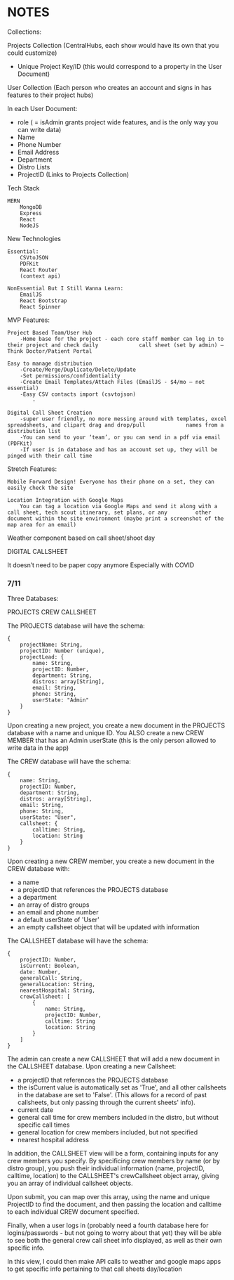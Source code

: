 # NOTES

Collections:

Projects Collection (CentralHubs, each show would have its own that you could customize)
- Unique Project Key/ID (this would correspond to a property in the User Document)


User Collection (Each person who creates an account and signs in has features to their project hubs)

In each User Document:
- role ( = isAdmin grants project wide features, and is the only way you can write data)
- Name
- Phone Number
- Email Address
- Department
- Distro Lists
- ProjectID (Links to Projects Collection)



Tech Stack

	MERN
		MongoDB
		Express
		React
		NodeJS

New Technologies

	Essential:
		CSVtoJSON
		PDFKit
		React Router
		(context api)

	NonEssential But I Still Wanna Learn:
		EmailJS
		React Bootstrap
		React Spinner


MVP Features:

	Project Based Team/User Hub
		-Home base for the project - each core staff member can log in to their project and check daily 			call sheet (set by admin) — Think Doctor/Patient Portal

	Easy to manage distribution
		-Create/Merge/Duplicate/Delete/Update
		-Set permissions/confidentiality
		-Create Email Templates/Attach Files (EmailJS - $4/mo — not essential)
		-Easy CSV contacts import (csvtojson)
			-

	Digital Call Sheet Creation
		-super user friendly, no more messing around with templates, excel spreadsheets, and clipart drag and drop/pull 			names from a distribution list
		-You can send to your ‘team’, or you can send in a pdf via email (PDFKit)
		-If user is in database and has an account set up, they will be pinged with their call time

Stretch Features:

	Mobile Forward Design! Everyone has their phone on a set, they can easily check the site

	Location Integration with Google Maps
		You can tag a location via Google Maps and send it along with a call sheet, tech scout itinerary, set plans, or any 		other document within the site environment (maybe print a screenshot of the map area for an email)


Weather component based on call sheet/shoot day






DIGITAL CALLSHEET

It doesn’t need to be paper copy anymore
Especially with COVID





### 7/11

Three Databases:

PROJECTS
CREW
CALLSHEET


The PROJECTS database will have the schema:

```
{
	projectName: String,
	projectID: Number (unique),
	projectLead: {
		name: String,
		projectID: Number,
		department: String,
		distros: array[String],
		email: String,
		phone: String,
		userState: "Admin"
	}
}
```

Upon creating a new project, you create a new document in the PROJECTS database with a name and unique ID. You ALSO create a new CREW MEMBER that has an Admin userState (this is the only person allowed to write data in the app)

The CREW database will have the schema:

```
{
	name: String,
	projectID: Number,
	department: String,
	distros: array[String],
	email: String,
	phone: String,
	userState: "User",
	callsheet: {
		calltime: String,
		location: String
	}
}
```

Upon creating a new CREW member, you create a new document in the CREW database with:
- a name
- a projectID that references the PROJECTS database
- a department
- an array of distro groups
- an email and phone number
- a default userState of 'User'
- an empty callsheet object that will be updated with information

The CALLSHEET database will have the schema:

```
{
	projectID: Number,
	isCurrent: Boolean,
	date: Number,
	generalCall: String,
	generalLocation: String,
	nearestHospital: String,
	crewCallsheet: [
		{
			name: String,
			projectID: Number,
			calltime: String
			location: String
		}
	]
}
```

The admin can create a new CALLSHEET that will add a new document in the CALLSHEET database. Upon creating a new Callsheet:
- a projectID that references the PROJECTS database
- the isCurrent value is automatically set as 'True', and all other callsheets in the database are set to 'False'. (This allows for a record of past callsheets, but only passing through the current sheets' info).
- current date
- general call time for crew members included in the distro, but without specific call times
- general location for crew members included, but not specified
- nearest hospital address

In addition, the CALLSHEET view will be a form, containing inputs for any crew members you specify. By specificing crew members by name (or by distro group), you push their individual information (name, projectID, calltime, location) to the CALLSHEET's crewCallsheet object array, giving you an array of individual callsheet objects.

Upon submit, you can map over this array, using the name and unique ProjectID to find the document, and then passing the location and calltime to each individual CREW document specified.  

Finally, when a user logs in (probably need a fourth database here for logins/passwords - but not going to worry about that yet) they will be able to see both the general crew call sheet info displayed, as well as their own specific info.

In this view, I could then make API calls to weather and google maps apps to get specific info pertaining to that call sheets day/location
